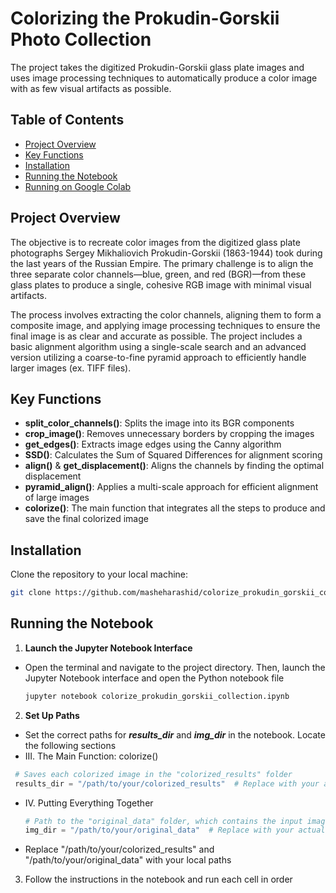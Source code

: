 # Colorizing the Prokudin-Gorskii Photo Collection

The project takes the digitized Prokudin-Gorskii glass plate images and uses image processing techniques to automatically produce a color image with as few visual artifacts as possible.

## Table of Contents

- [Project Overview](#project-overview)
- [Key Functions](#key-functions)
- [Installation](#installation)
- [Running the Notebook](#running=the=notebook)
- [Running on Google Colab](#running-on-google-colab)

## Project Overview

The objective is to recreate color images from the digitized glass plate photographs Sergey Mikhaliovich Prokudin-Gorskii (1863-1944) took during the last years of the Russian Empire. The primary challenge is to align the three separate color channels—blue, green, and red (BGR)—from these glass plates to produce a single, cohesive RGB image with minimal visual artifacts. 

The process involves extracting the color channels, aligning them to form a composite image, and applying image processing techniques to ensure the final image is as clear and accurate as possible. The project includes a basic alignment algorithm using a single-scale search and an advanced version utilizing a coarse-to-fine pyramid approach to efficiently handle larger images (ex. TIFF files).

## Key Functions

- **split_color_channels()**: Splits the image into its BGR components
- **crop_image()**: Removes unnecessary borders by cropping the images
- **get_edges()**: Extracts image edges using the Canny algorithm
- **SSD()**: Calculates the Sum of Squared Differences for alignment scoring
- **align()** & **get_displacement()**: Aligns the channels by finding the optimal displacement
- **pyramid_align()**: Applies a multi-scale approach for efficient alignment of large images
- **colorize()**: The main function that integrates all the steps to produce and save the final colorized image

## Installation 

Clone the repository to your local machine:
```bash
git clone https://github.com/masheharashid/colorize_prokudin_gorskii_collection.git
```

## Running the Notebook

1. **Launch the Jupyter Notebook Interface**
- Open the terminal and navigate to the project directory. Then, launch the Jupyter Notebook interface and open the Python notebook file
  
     ```bash
   jupyter notebook colorize_prokudin_gorskii_collection.ipynb
   ```
2. **Set Up Paths**
-  Set the correct paths for ***results_dir*** and ***img_dir*** in the notebook. Locate the following sections
  - III. The Main Function: colorize()
    
  ```python
   # Saves each colorized image in the "colorized_results" folder 
   results_dir = "/path/to/your/colorized_results"  # Replace with your actual file path
   ```

  - IV. Putting Everything Together

    ```python
    # Path to the "original_data" folder, which contains the input images
    img_dir = "/path/to/your/original_data"  # Replace with your actual file path
    ```
    
- Replace "/path/to/your/colorized_results" and "/path/to/your/original_data" with your local paths

3. Follow the instructions in the notebook and run each cell in order
